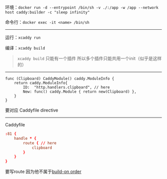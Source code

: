 环境：`docker run -d --entrypoint /bin/sh -v ./:/app -w /app --network host caddy:builder -c "sleep infinity"`

命令行：`docker exec -it <name> /bin/sh`

---

运行：`xcaddy run`

编译：`xcaddy build`

> `xcaddy build` 只能有一个插件 所以多个插件只能共用一个init（似乎是这样的）

---

```golang
func (Clipboard) CaddyModule() caddy.ModuleInfo {
	return caddy.ModuleInfo{
		ID:  "http.handlers.clipboard", // here
		New: func() caddy.Module { return new(Clipboard) },
	}
}
```
要对应 Caddyfile directive

---

Caddyfile
```conf
:81 {
    handle * {
        route { // here
            clipboard 
        }
    }
}
```
要写route 因为他不属于[build-on order](https://caddyserver.com/docs/caddyfile/directives#directive-order)
